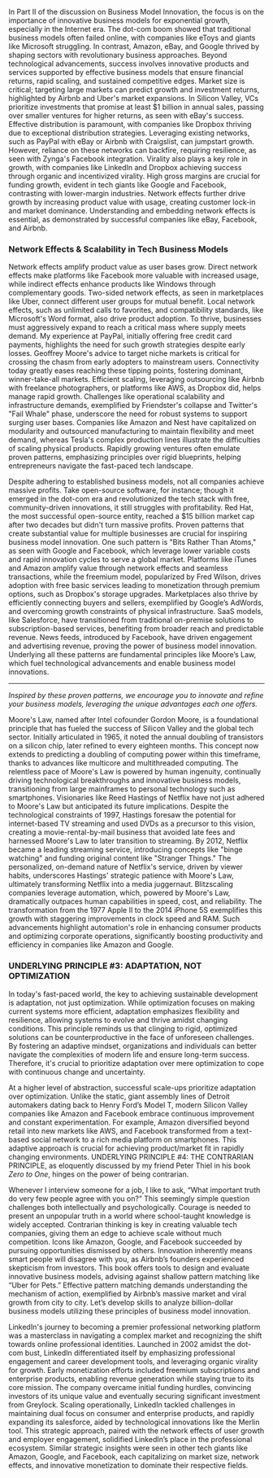 In Part II of the discussion on Business Model Innovation, the focus is on the importance of innovative business models for exponential growth, especially in the Internet era. The dot-com boom showed that traditional business models often failed online, with companies like eToys and giants like Microsoft struggling. In contrast, Amazon, eBay, and Google thrived by shaping sectors with revolutionary business approaches. Beyond technological advancements, success involves innovative products and services supported by effective business models that ensure financial returns, rapid scaling, and sustained competitive edges. Market size is critical; targeting large markets can predict growth and investment returns, highlighted by Airbnb and Uber's market expansions. In Silicon Valley, VCs prioritize investments that promise at least $1 billion in annual sales, passing over smaller ventures for higher returns, as seen with eBay's success. Effective distribution is paramount, with companies like Dropbox thriving due to exceptional distribution strategies. Leveraging existing networks, such as PayPal with eBay or Airbnb with Craigslist, can jumpstart growth. However, reliance on these networks can backfire, requiring resilience, as seen with Zynga's Facebook integration. Virality also plays a key role in growth, with companies like LinkedIn and Dropbox achieving success through organic and incentivized virality. High gross margins are crucial for funding growth, evident in tech giants like Google and Facebook, contrasting with lower-margin industries. Network effects further drive growth by increasing product value with usage, creating customer lock-in and market dominance. Understanding and embedding network effects is essential, as demonstrated by successful companies like eBay, Facebook, and Airbnb.

### Network Effects & Scalability in Tech Business Models

Network effects amplify product value as user bases grow. Direct network effects make platforms like Facebook more valuable with increased usage, while indirect effects enhance products like Windows through complementary goods. Two-sided network effects, as seen in marketplaces like Uber, connect different user groups for mutual benefit. Local network effects, such as unlimited calls to favorites, and compatibility standards, like Microsoft's Word format, also drive product adoption. To thrive, businesses must aggressively expand to reach a critical mass where supply meets demand. My experience at PayPal, initially offering free credit card payments, highlights the need for such growth strategies despite early losses. Geoffrey Moore's advice to target niche markets is critical for crossing the chasm from early adopters to mainstream users. Connectivity today greatly eases reaching these tipping points, fostering dominant, winner-take-all markets. Efficient scaling, leveraging outsourcing like Airbnb with freelance photographers, or platforms like AWS, as Dropbox did, helps manage rapid growth. Challenges like operational scalability and infrastructure demands, exemplified by Friendster's collapse and Twitter's "Fail Whale" phase, underscore the need for robust systems to support surging user bases. Companies like Amazon and Nest have capitalized on modularity and outsourced manufacturing to maintain flexibility and meet demand, whereas Tesla's complex production lines illustrate the difficulties of scaling physical products. Rapidly growing ventures often emulate proven patterns, emphasizing principles over rigid blueprints, helping entrepreneurs navigate the fast-paced tech landscape.

Despite adhering to established business models, not all companies achieve massive profits. Take open-source software, for instance; though it emerged in the dot-com era and revolutionized the tech stack with free, community-driven innovations, it still struggles with profitability. Red Hat, the most successful open-source entity, reached a $15 billion market cap after two decades but didn't turn massive profits. Proven patterns that create substantial value for multiple businesses are crucial for inspiring business model innovation. One such pattern is "Bits Rather Than Atoms," as seen with Google and Facebook, which leverage lower variable costs and rapid innovation cycles to serve a global market. Platforms like iTunes and Amazon amplify value through network effects and seamless transactions, while the freemium model, popularized by Fred Wilson, drives adoption with free basic services leading to monetization through premium options, such as Dropbox's storage upgrades. Marketplaces also thrive by efficiently connecting buyers and sellers, exemplified by Google’s AdWords, and overcoming growth constraints of physical infrastructure. SaaS models, like Salesforce, have transitioned from traditional on-premise solutions to subscription-based services, benefiting from broader reach and predictable revenue. News feeds, introduced by Facebook, have driven engagement and advertising revenue, proving the power of business model innovation. Underlying all these patterns are fundamental principles like Moore’s Law, which fuel technological advancements and enable business model innovations. 

---

*Inspired by these proven patterns, we encourage you to innovate and refine your business models, leveraging the unique advantages each one offers.*

Moore's Law, named after Intel cofounder Gordon Moore, is a foundational principle that has fueled the success of Silicon Valley and the global tech sector. Initially articulated in 1965, it noted the annual doubling of transistors on a silicon chip, later refined to every eighteen months. This concept now extends to predicting a doubling of computing power within this timeframe, thanks to advances like multicore and multithreaded computing. The relentless pace of Moore's Law is powered by human ingenuity, continually driving technological breakthroughs and innovative business models, transitioning from large mainframes to personal technology such as smartphones. Visionaries like Reed Hastings of Netflix have not just adhered to Moore's Law but anticipated its future implications. Despite the technological constraints of 1997, Hastings foresaw the potential for internet-based TV streaming and used DVDs as a precursor to this vision, creating a movie-rental-by-mail business that avoided late fees and harnessed Moore's Law to later transition to streaming. By 2012, Netflix became a leading streaming service, introducing concepts like "binge watching" and funding original content like "Stranger Things." The personalized, on-demand nature of Netflix's service, driven by viewer habits, underscores Hastings' strategic patience with Moore's Law, ultimately transforming Netflix into a media juggernaut. Blitzscaling companies leverage automation, which, powered by Moore's Law, dramatically outpaces human capabilities in speed, cost, and reliability. The transformation from the 1977 Apple II to the 2014 iPhone 5S exemplifies this growth with staggering improvements in clock speed and RAM. Such advancements highlight automation's role in enhancing consumer products and optimizing corporate operations, significantly boosting productivity and efficiency in companies like Amazon and Google.

### UNDERLYING PRINCIPLE #3: ADAPTATION, NOT OPTIMIZATION

In today's fast-paced world, the key to achieving sustainable development is adaptation, not just optimization. While optimization focuses on making current systems more efficient, adaptation emphasizes flexibility and resilience, allowing systems to evolve and thrive amidst changing conditions. This principle reminds us that clinging to rigid, optimized solutions can be counterproductive in the face of unforeseen challenges. By fostering an adaptive mindset, organizations and individuals can better navigate the complexities of modern life and ensure long-term success. Therefore, it's crucial to prioritize adaptation over mere optimization to cope with continuous change and uncertainty.

At a higher level of abstraction, successful scale-ups prioritize adaptation over optimization. Unlike the static, giant assembly lines of Detroit automakers dating back to Henry Ford’s Model T, modern Silicon Valley companies like Amazon and Facebook embrace continuous improvement and constant experimentation. For example, Amazon diversified beyond retail into new markets like AWS, and Facebook transformed from a text-based social network to a rich media platform on smartphones. This adaptive approach is crucial for achieving product/market fit in rapidly changing environments. UNDERLYING PRINCIPLE #4: THE CONTRARIAN PRINCIPLE, as eloquently discussed by my friend Peter Thiel in his book *Zero to One*, hinges on the power of being contrarian.

Whenever I interview someone for a job, I like to ask, “What important truth do very few people agree with you on?” This seemingly simple question challenges both intellectually and psychologically. Courage is needed to present an unpopular truth in a world where school-taught knowledge is widely accepted. Contrarian thinking is key in creating valuable tech companies, giving them an edge to achieve scale without much competition. Icons like Amazon, Google, and Facebook succeeded by pursuing opportunities dismissed by others. Innovation inherently means smart people will disagree with you, as Airbnb’s founders experienced skepticism from investors. This book offers tools to design and evaluate innovative business models, advising against shallow pattern matching like “Uber for Pets.” Effective pattern matching demands understanding the mechanism of action, exemplified by Airbnb’s massive market and viral growth from city to city. Let’s develop skills to analyze billion-dollar business models utilizing these principles of business model innovation.

LinkedIn's journey to becoming a premier professional networking platform was a masterclass in navigating a complex market and recognizing the shift towards online professional identities. Launched in 2002 amidst the dot-com bust, LinkedIn differentiated itself by emphasizing professional engagement and career development tools, and leveraging organic virality for growth. Early monetization efforts included freemium subscriptions and enterprise products, enabling revenue generation while staying true to its core mission. The company overcame initial funding hurdles, convincing investors of its unique value and eventually securing significant investment from Greylock. Scaling operationally, LinkedIn tackled challenges in maintaining dual focus on consumer and enterprise products, and rapidly expanding its salesforce, aided by technological innovations like the Merlin tool. This strategic approach, paired with the network effects of user growth and employer engagement, solidified LinkedIn’s place in the professional ecosystem. Similar strategic insights were seen in other tech giants like Amazon, Google, and Facebook, each capitalizing on market size, network effects, and innovative monetization to dominate their respective fields.